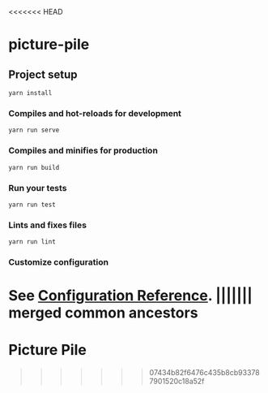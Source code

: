 <<<<<<< HEAD
# picture-pile

## Project setup
```
yarn install
```

### Compiles and hot-reloads for development
```
yarn run serve
```

### Compiles and minifies for production
```
yarn run build
```

### Run your tests
```
yarn run test
```

### Lints and fixes files
```
yarn run lint
```

### Customize configuration
See [Configuration Reference](https://cli.vuejs.org/config/).
||||||| merged common ancestors
=======
# Picture Pile

>>>>>>> 07434b82f6476c435b8cb933787901520c18a52f
